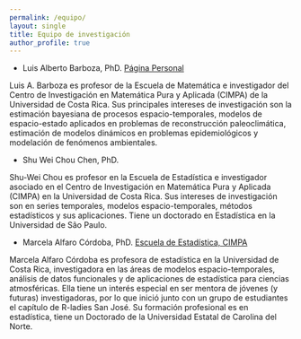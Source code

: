 ```yaml
---
permalink: /equipo/
layout: single
title: Equipo de investigación
author_profile: true
---
```



* Luis Alberto Barboza, PhD. [Página Personal](https://luisbarboza.wordpress.com/)

Luis A. Barboza es profesor de la Escuela de Matemática e investigador del Centro de Investigación en Matemática Pura y Aplicada (CIMPA) de la Universidad de Costa Rica. Sus principales intereses de investigación son la estimación bayesiana de procesos espacio-temporales, modelos de espacio-estado aplicados en problemas de reconstrucción paleoclimática, estimación de modelos dinámicos en problemas epidemiológicos y modelación de fenómenos ambientales. 

* Shu Wei Chou Chen, PhD. 

Shu-Wei Chou es profesor en la Escuela de Estadística e investigador asociado en el Centro de Investigación en Matemática Pura y Aplicada (CIMPA) en la Universidad de Costa Rica. Sus intereses de investigación son en series temporales, modelos espacio-temporales, métodos estadísticos y sus aplicaciones. Tiene un doctorado en Estadística en la Universidad de São Paulo.

* Marcela Alfaro Córdoba, PhD. [Escuela de Estadística, CIMPA](https://malfaro.netlify.app/)

Marcela Alfaro Córdoba es profesora de estadística en la Universidad de Costa Rica, investigadora en las áreas de modelos espacio-temporales, análisis de datos funcionales y de aplicaciones de estadística para ciencias atmosféricas. Ella tiene un interés especial en ser mentora de jóvenes (y futuras) investigadoras, por lo que inició junto con un grupo de estudiantes el capítulo de R-ladies San José. Su formación profesional es en estadística, tiene un Doctorado de la Universidad Estatal de Carolina del Norte.

